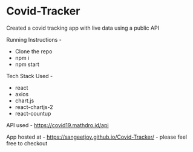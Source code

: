# Covid-Tracker
Created a covid tracking app with live data using a public API

Running Instructions -

* Clone the repo
* npm i
* npm start

Tech Stack Used - 

* react
* axios
* chart.js
* react-chartjs-2
* react-countup

API used - https://covid19.mathdro.id/api

App hosted at - https://sangeetjoy.github.io/Covid-Tracker/ - please feel free to checkout
